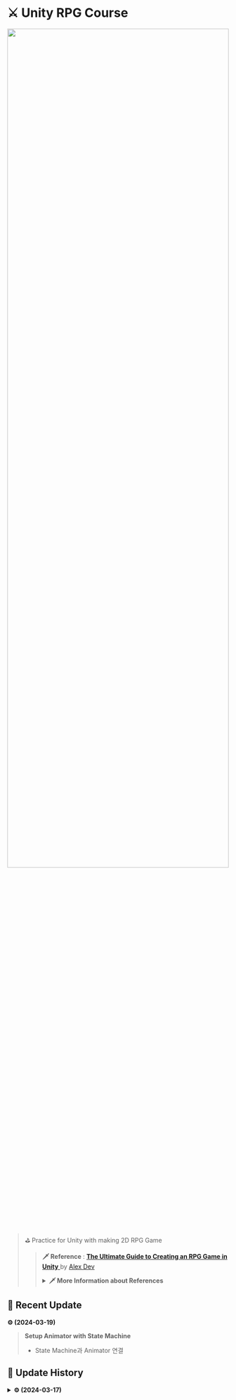 # ⚔ Unity RPG Course
<p align=center><img src = "https://github.com/MinSungJe/Unity2DRPG/assets/101497652/facd6f4c-f5df-4921-8bc1-f4b9a3ef6c16" width="100%" height="70%"></p>

>⛳ Practice for Unity with making 2D RPG Game
>>**🗡 Reference** : [ **The Ultimate Guide to Creating an RPG Game in Unity** 
 ](https://www.udemy.com/course/2d-rpg-alexdev/) by [Alex Dev](https://www.udemy.com/user/alex-13394/)
>> <details>
>><summary><b>🗡 More Information about References</b></summary>
>>
>> 
>>  
>> 
>></details>


## 📢 Recent Update
**⚙ (2024-03-19)**
> **Setup Animator with State Machine**
>- State Machine과 Animator 연결

## 🧾 Update History
<details>
<summary><b>⚙ (2024-03-17)</b></summary>

> # ✏ Start Course
> **Creating Finite State Machine**
>- State Machine 기본 구조 생성
</details>
